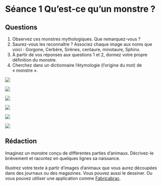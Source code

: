 # Séance 1 Qu’est-ce qu’un monstre ?

## Questions

1. Observez ces monstres mythologiques. Que remarquez-vous ?
2. Saurez-vous les reconnaître ? Associez chaque image aux noms que voici : Gorgone, Cerbère, Sirènes, centaure, minotaure, Sphinx.
3. À partir de vos réponses aux questions 1 et 2, donnez votre propre définition du monstre.
4. Cherchez dans un dictionnaire l’étymologie (l’origine du mot) de « monstre ».

![](https://upload.wikimedia.org/wikipedia/commons/2/25/Cerberus-Blake.jpeg)

![](https://upload.wikimedia.org/wikipedia/commons/8/85/Oedipus_and_the_Sphinx_MET_DP-14201-023.jpg)

![](https://upload.wikimedia.org/wikipedia/commons/d/d3/Medusa_by_Carvaggio.jpg)

![](https://upload.wikimedia.org/wikipedia/commons/0/04/WATERHOUSE_-_Ulises_y_las_Sirenas_%28National_Gallery_of_Victoria%2C_Melbourne%2C_1891._%C3%93leo_sobre_lienzo%2C_100.6_x_202_cm%29.jpg) 

![](https://upload.wikimedia.org/wikipedia/commons/e/ed/Edoardo_Ettore_Forti_Fest_der_Kentauren.jpg)

![](https://upload.wikimedia.org/wikipedia/commons/c/c4/The_golden_fleece_and_the_heroes_who_lived_before_Achilles_%281921%29_%2814766929985%29.jpg)

## Rédaction

Imaginez un monstre conçu de différentes parties d’animaux. Décrivez-le brièvement et racontez en quelques lignes sa naissance.

Illustrez votre texte à partir d’images d’animaux que vous aurez découpées dans des journaux ou des magazines. Vous pouvez aussi le dessiner. Ou vous pouvez utiliser une application comme [Fabricabrac](https://apps.apple.com/gb/app/fabricabrac/id1312814383).